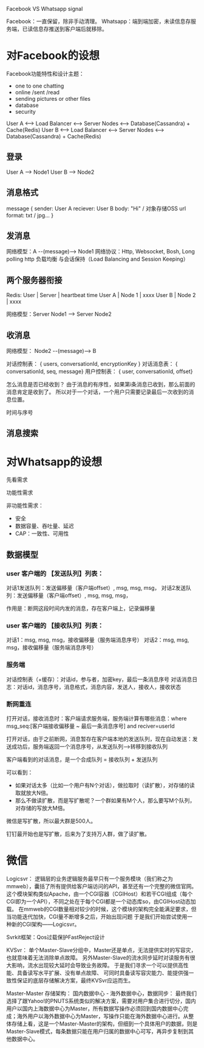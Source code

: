 
Facebook VS  Whatsapp signal

Facebook：一直保留，除非手动清理。
Whatsapp：端到端加密，未读信息存服务端，已读信息存推送到客户端后就移除。


# 对Facebook的设想
Facebook功能特性和设计主题：
- one to one chatting
- online /sent /read
- sending pictures or other files
- database
- security


User A <--> Load Balancer <--> Server Nodes <--> Database(Cassandra) + Cache(Redis)
User B <--> Load Balancer <--> Server Nodes <--> Database(Cassandra) + Cache(Redis)

## 登录
User A --> Node1
User B --> Node2

## 消息格式
message {
    sender: User A
    reciever: User B
    body: "Hi"  / 对象存储OSS url
    format: txt / jpg...
}

## 发消息
网络模型：A --(message)--> Node1
网络协议：Http, Websocket, Bosh, Long polling http
负载均衡 与会话保持（Load Balancing and Session Keeping）


## 两个服务器衔接
Redis:
User   | Server | heartbeat time
User A | Node 1 | xxxx
User B | Node 2 | xxxx

网络模型：Server Node1 --> Server Node2

## 收消息
网络模型： Node2 --(message)--> B


对话控制表： { users, conversationId, encryptionKey }
对话消息表： { conversationId, seq, message}
用户控制表： { user, conversationId, offset}

怎么消息是否已经收到？
由于消息的有序性，如果第i条消息已收到，那么前面的消息肯定是收到了。
所以对于一个对话，一个用户只需要记录最后一次收到的消息位置。

时间与序号


## 消息搜索


# 对Whatsapp的设想

先看需求

功能性需求

非功能性需求：
- 安全
- 数据容量、吞吐量、延迟
- CAP：一致性、可用性


## 数据模型

### user 客户端的 【发送队列】列表：
对话1发送队列：发送偏移量（客户端offset）, msg, msg, msg，
对话2发送队列：发送偏移量（客户端offset）, msg, msg, msg，

作用是：断网这段时间内发的消息，存在客户端上，记录偏移量


### user 客户端的 【接收队列】列表：
对话1：msg, msg, msg，接收偏移量（服务端消息序号）
对话2：msg, msg, msg，接收偏移量（服务端消息序号）

### 服务端
对话控制表（+缓存）：对话id，参与者，加密key，最后一条消息序号
对话消息日志：对话id，消息序号，消息格式，消息内容，发送人，接收人，接收状态


### 断网重连
打开对话，接收消息时：客户端请求服务端，服务端计算有哪些消息：where msg_seq:[客户端接收偏移量 ~ 最后一条消息序号] and reciver=userId

打开对话，由于之前断网，消息暂存在客户端本地的发送队列，现在自动发送：发送成功后，服务端返回一个消息序号，从发送队列-->转移到接收队列

客户端看到的对话消息，是一个合成队列 = 接收队列 + 发送队列

可以看到：
- 如果对话太多（比如一个用户有N个对话），做拉取时（读扩散），对存储的读取就放大N倍。
- 那么不做读扩散，而是写扩散呢？一个群如果有M个人，那么要写M个队列，对存储的写放大M倍。

微信是写扩散，所以最大群是500人。

钉钉最开始也是写扩散，后来为了支持万人群，做了读扩散。


# 微信
Logicsvr：
逻辑层的业务逻辑服务最早只有一个服务模块（我们称之为mmweb），囊括了所有提供给客户端访问的API，甚至还有一个完整的微信官网。
这个模块架构类似Apache，由一个CGI容器（CGIHost）和若干CGI组成（每个CGI即为一个API），不同之处在于每个CGI都是一个动态库so，由CGIHost动态加载。
在mmweb的CGI数量相对较少的时候，这个模块的架构完全能满足要求，但当功能迭代加快，CGI量不断增多之后，开始出现问题
于是我们开始尝试使用一种新的CGI架构——Logicsvr。

Svrkit框架：Qos过载保护FastReject设计

KVSvr：
单个Master-Slave分组中，Master还是单点，无法提供实时的写容灾，也就意味着无法消除单点故障。
另外Master-Slave的流水同步延时对读服务有很大影响，流水出现较大延时会导致业务故障。
于是我们寻求一个可以提供高性能、具备读写水平扩展、没有单点故障、
可同时具备读写容灾能力、能提供强一致性保证的底层存储解决方案，最终KVSvr应运而生。


Master-Master 存储架构：
国内数据中心 - 海外数据中心，数据同步：
最终我们选择了跟Yahoo!的PNUTS系统类似的解决方案，需要对用户集合进行切分，国内用户以国内上海数据中心为Master，所有数据写操作必须回到国内数据中心完成；海外用户以海外数据中心为Master，写操作只能在海外数据中心进行。从整体存储上看，这是一个Master-Master的架构，但细到一个具体用户的数据，则是Master-Slave模式，每条数据只能在用户归属的数据中心可写，再异步复制到其他数据中心。

